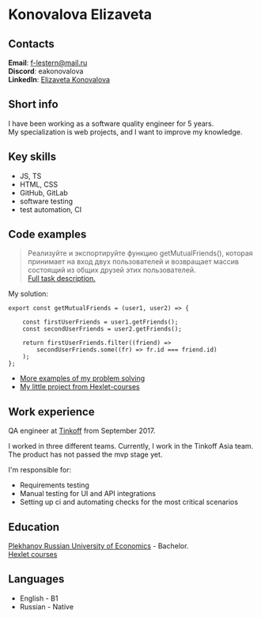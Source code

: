 # Konovalova Elizaveta

## Contacts
**Email**: f-lestern@mail.ru  
**Discord**: eakonovalova  
**LinkedIn**: [Elizaveta Konovalova](https://www.linkedin.com/in/elizaveta-konovalova/)

## Short info
I have been working as a software quality engineer for 5 years.  
My specialization is web projects, and I want to improve my knowledge.

## Key skills
* JS, TS
* HTML, CSS
* GitHub, GitLab
* software testing
* test automation, CI

## Code examples
>Реализуйте и экспортируйте функцию getMutualFriends(), которая принимает на вход двух пользователей и возвращает массив состоящий из общих друзей этих пользователей.  
[Full task description.](https://github.com/eakonovalova/Hexlet-courses/blob/main/JS%20An%20Introduction%20to%20OOP/Learning%20tasks/getMutualFriends.js)

My solution:
```
export const getMutualFriends = (user1, user2) => {

    const firstUserFriends = user1.getFriends();
    const secondUserFriends = user2.getFriends();

    return firstUserFriends.filter((friend) =>
        secondUserFriends.some((fr) => fr.id === friend.id)
    );
};
```

* [More examples of my problem solving](https://github.com/eakonovalova/Hexlet-courses)
* [My little project from Hexlet-courses](https://github.com/eakonovalova/frontend-project-lvl1)

## Work experience
QA engineer at [Tinkoff](https://tinkoffgroup.com/) from September 2017.

I worked in three different teams. Currently, I work in the Tinkoff Asia team.  
The product has not passed the mvp stage yet.

I'm responsible for:
* Requirements testing
* Manual testing for UI and API integrations
* Setting up ci and automating checks for the most critical scenarios

## Education
[Plekhanov Russian University of Economics](https://www.rea.ru/en/Pages/default.aspx) - Bachelor.  
[Hexlet courses](https://ru.hexlet.io/u/eakonovalova)

## Languages
* English - B1
* Russian - Native
